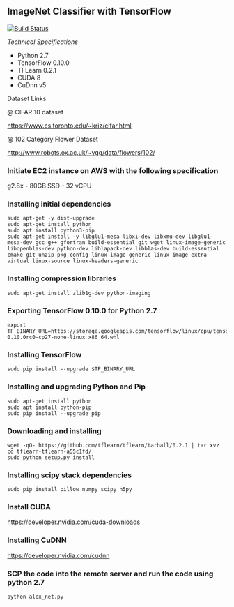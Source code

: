 ## ImageNet Classifier with TensorFlow

[![Build Status](https://travis-ci.org/narenkmanoharan/Set-Game-Implementation.svg?branch=master)](https://travis-ci.org/narenkmanoharan/Set-Game-Implementation)

*Technical Specifications*

* Python 2.7 
* TensorFlow 0.10.0
* TFLearn 0.2.1
* CUDA 8
* CuDnn v5

Dataset Links

@ CIFAR 10 dataset

https://www.cs.toronto.edu/~kriz/cifar.html

@ 102 Category Flower Dataset

http://www.robots.ox.ac.uk/~vgg/data/flowers/102/

### Initiate EC2 instance on AWS with the following specification

g2.8x - 80GB SSD - 32 vCPU

### Installing initial dependencies

```sudo apt-get update
sudo apt-get -y dist-upgrade
sudo apt-get install python
sudo apt install python3-pip
sudo apt-get install -y libglu1-mesa libxi-dev libxmu-dev libglu1-mesa-dev gcc g++ gfortran build-essential git wget linux-image-generic libopenblas-dev python-dev liblapack-dev libblas-dev build-essential cmake git unzip pkg-config linux-image-generic linux-image-extra-virtual linux-source linux-headers-generic 
```

### Installing compression libraries

```
sudo apt-get install zlib1g-dev python-imaging
```

### Exporting TensorFlow 0.10.0 for Python 2.7

```
export TF_BINARY_URL=https://storage.googleapis.com/tensorflow/linux/cpu/tensorflow-0.10.0rc0-cp27-none-linux_x86_64.whl
```

### Installing TensorFlow

```
sudo pip install --upgrade $TF_BINARY_URL
```

### Installing and upgrading Python and Pip

```
sudo apt-get install python
sudo apt install python-pip
sudo pip install --upgrade pip
```

### Downloading and installing 

```
wget -qO- https://github.com/tflearn/tflearn/tarball/0.2.1 | tar xvz
cd tflearn-tflearn-a55c1fd/
sudo python setup.py install
```

### Installing scipy stack dependencies

```
sudo pip install pillow numpy scipy h5py
```

### Install CUDA

https://developer.nvidia.com/cuda-downloads

### Installing CuDNN

https://developer.nvidia.com/cudnn

### SCP the code into the remote server and run the code using python 2.7

```
python alex_net.py
```







